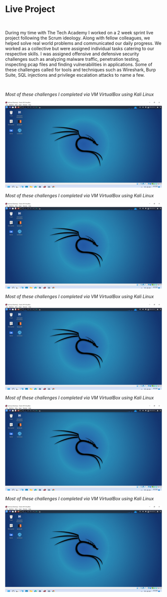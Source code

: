 
<!--# Live Project-->
<!--This repository will contain my Live Project journey along with snippets.-->

<html>
    <body>
        <h1>Live Project</h1>
          <br>
          <p>During my time with The Tech Academy I worked on a 2 week sprint live project following the Scrum ideology. Along with fellow colleagues, we helped solve real world 
            problems and communicated our daily progress. We worked as a collective but were assigned individual tasks catering to our respective skills. I was assigned offensive 
            and defensive security challenges such as analyzing malware traffic, penetration testing, inspecting pcap files and finding vulnerabilities in applications. 
            Some of these challenges called for tools and techniques such as Wireshark, Burp Suite, SQL injections and privilege escalation attacks to name a few.</p>     
     </body>
          <br>
          <p><i>Most of these challenges I completed via VM VirtualBox using Kali Linux</i></p>
          <img src="https://github.com/kmdc0512/Live-Project/blob/main/LPimages/kalilinux.png">
          <br>
          <p><i>Most of these challenges I completed via VM VirtualBox using Kali Linux</i></p>
          <img src="https://github.com/kmdc0512/Live-Project/blob/main/LPimages/kalilinux.png">
          <br>
          <p><i>Most of these challenges I completed via VM VirtualBox using Kali Linux</i></p>
          <img src="https://github.com/kmdc0512/Live-Project/blob/main/LPimages/kalilinux.png">
          <br>
          <p><i>Most of these challenges I completed via VM VirtualBox using Kali Linux</i></p>
          <img src="https://github.com/kmdc0512/Live-Project/blob/main/LPimages/kalilinux.png">
          <br>
          <p><i>Most of these challenges I completed via VM VirtualBox using Kali Linux</i></p>
          <img src="https://github.com/kmdc0512/Live-Project/blob/main/LPimages/kalilinux.png">
    
           
    

     
</html>
